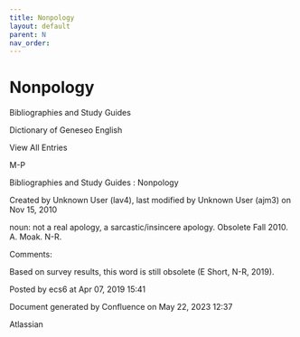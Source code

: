 ```yaml
---
title: Nonpology
layout: default
parent: N
nav_order:
---
```


# Nonpology

Bibliographies and Study Guides

Dictionary of Geneseo English

View All Entries

M-P

Bibliographies and Study Guides : Nonpology

Created by  Unknown User (lav4), last modified by  Unknown User (ajm3) on Nov 15, 2010

noun: not a real apology, a sarcastic/insincere apology. Obsolete Fall 2010. A. Moak. N-R.

Comments:

Based on survey results, this word is still obsolete (E Short, N-R, 2019). 

Posted by ecs6 at Apr 07, 2019 15:41

Document generated by Confluence on May 22, 2023 12:37

Atlassian
